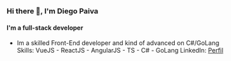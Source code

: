 ### Hi there 👋, I'm **Diego Paiva**
#### I'm a **full-stack** developer
- Im a skilled Front-End developer and kind of advanced on C#/GoLang
Skills: VueJS - ReactJS - AngularJS - TS - C# - GoLang
LinkedIn: [Perfil](https://www.linkedin.com/in/d-paiva/)
